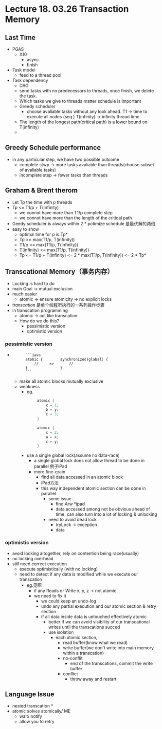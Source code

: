 # Lecture 18. 03.26 Transaction Memory
## Last Time
* PGAS
    * X10
        * async
        * finish
* Task model
    * feed to a thread pool
* Task dependency
    * DAG
    * send tasks with no predecessors to threads, once finish, we delete the task.
    * Which tasks we give to threads matter schedule is important
    * Greedy scheduler
        * choose avaliable tasks without any look ahead.
    T1 -> time to execute all nodes (seq.)
    T(infinity) -> infinity thread time
    * The length of the longest path(critical path) is a lower bound on T(infinity)
    * 

## Greedy Schedule performance
* In any particular step, we have two possible outcome
    * complete stwp -> more tasks avaliable than threads(choose subset of avaliable tasks)
    * incomplete step -> fewer tasks than threads

## Graham & Brent therom
* Let Tp the time with p threads
* Tp <= T1/p + T(infinity)
    * we connot have more than T1/p complete step
    * we connot have more than the length of the critical path
* Geedy scheduler is always within 2 * potimize schedule 是最优解的两倍
* easy to show 
    * optimal time for p is Tp*
    * Tp >= max(T1/p, T(infinity))
    * T1/p <= max(T1/p, T(infinity))
    * T(infinity) <= max(T1/p, T(infinity))
    * Tp <= T1/p + T(infinity) <= 2 * max(T1/p, T(infinity))  <= 2 * Tp*

## Transcational Memory（事务内存）
* Locking is hard to do
* main Goal -> mutual exclusion
* much easier
    * atomic -> ensure atomicity -> no explicit locks
* *transcation*  是单个线程所执行的一系列操作步骤
* in transcation programming    
    * atomic -> act like transcation
    * How do we do this?
        * pessimistic version
        * optimistic version

### pessimistic version
* 
            ```java
            atomic {        synchronized(global) {
                //     =>       //
            }               }
            ```
    * make all atomic blocks mutually exclusive
    * weakness
        * eg.
        ```java
                atomic {
                    x = 1;
                    b = y;
                    c = 3;
                }
                
                atomic {
                    x = 2;
                    a = x;
                    c = y;
                }
        ```
        * use a single global lock(assume no data-race)
            * a single global lock does not allow thread to be done in parallel 例子iPad
            * more fine-grain
                * find all data accessed in an atomic block
                * iPad方法
                * this way independent atomic section can be done in parallel
                    * some issue
                        * find Arw
                            *ipad
                        * data accessed among not be obvious ahead of time, can also turn into a lot of locking & unlocking
                    * need to avoid dead lock
                        * tryLock -> exception
                        * data
### optimistic version
* avoid locking altogether, rely on contention being race(usually)
* no locking overhead
* still need correct execution
    * execute optimistically (with no locking)
    * need to detect if any data is modified while we execute our transcation
        * eg.见图
            * if any Reads or Write x, y, z -> not atomic
            * we need to fix it
                * we could keep an undo-log
                * undo any partial execution and our atomic section & retry section
                * if all data inside data is untouched effectively atomic
                    * better if we can avoid visibility of our transcational writes until the transcations succed
                    * use isolation
                        * each atomic section, 
                            * read buffer(know what we read)
                            * write buffer(we don't write into main memory within a transcation)
                            * no-conflit
                                * end of the transcations, commit the write buffer
                            * conflict
                                * throw away and restart
## Language Issue
* nested transcation
    * 
* atomic solves atomically/ ME
    * wait/ notify
    * allow you to retry
                
                
